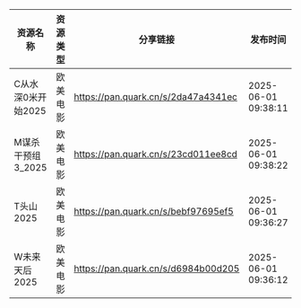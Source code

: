 | 资源名称         | 资源类型 | 分享链接                                | 发布时间                |
| ------------ | ---- | ----------------------------------- | ------------------- |
| C从水深0米开始2025 | 欧美电影 | https://pan.quark.cn/s/2da47a4341ec | 2025-06-01 09:38:11 |
| M谋杀干预组3_2025 | 欧美电影 | https://pan.quark.cn/s/23cd011ee8cd | 2025-06-01 09:38:22 |
| T头山2025      | 欧美电影 | https://pan.quark.cn/s/bebf97695ef5 | 2025-06-01 09:36:27 |
| W未来天后2025    | 欧美电影 | https://pan.quark.cn/s/d6984b00d205 | 2025-06-01 09:36:12 |

